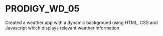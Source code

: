 # PRODIGY_WD_05
Created a weather app with a dynamic background using HTML, CSS and Javascript which displays relevant weather information
